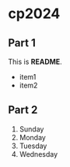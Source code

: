 # cp2024

## Part 1
This is **README**.
- item1
- item2

## Part 2
1. Sunday
1. Monday
2. Tuesday
3. Wednesday
